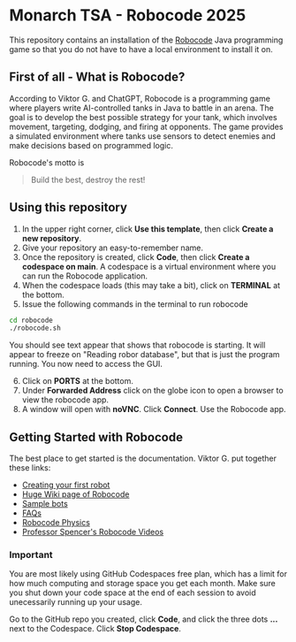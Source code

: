 # Monarch TSA - Robocode 2025
This repository contains an installation of the [Robocode](https://robocode.sourceforge.io/) Java programming game so that you do not have to have a local environment to install it on.

## First of all - What is Robocode?
According to Viktor G. and ChatGPT, Robocode is a programming game where players write AI-controlled tanks in Java to battle in an arena. The goal is to develop the best possible strategy for your tank, which involves movement, targeting, dodging, and firing at opponents. The game provides a simulated environment where tanks use sensors to detect enemies and make decisions based on programmed logic.

Robocode's motto is
> Build the best, destroy the rest!

## Using this repository
1. In the upper right corner, click **Use this template**, then click **Create a new repository**.
2. Give your repository an easy-to-remember name.
3. Once the repository is created, click **Code**, then click **Create a codespace on main**. A codespace is a virtual environment where you can run the Robocode application.
4. When the codespace loads (this may take a bit), click on **TERMINAL** at the bottom.
5. Issue the following commands in the terminal to run robocode
```bash
cd robocode
./robocode.sh
```

You should see text appear that shows that robocode is starting. It will appear to freeze on "Reading robor database", but that is just the program running. You now need to access the GUI.

6. Click on **PORTS** at the bottom. 
7. Under **Forwarded Address** click on the globe icon to open a browser to view the robocode app. 
8. A window will open with **noVNC**. Click **Connect**. Use the Robocode app.

## Getting Started with Robocode
The best place to get started is the documentation. Viktor G. put together these links:
- [Creating your first robot](https://robowiki.net/wiki/Robocode/My_First_Robot)
- [Huge Wiki page of Robocode](https://robowiki.net/wiki/Main_Page)
- [Sample bots](https://robowiki.net/wiki/Category:Sample_Bots)
- [FAQs](https://robowiki.net/wiki/Robocode/FAQ)
- [Robocode Physics](https://robowiki.net/wiki/Robocode/Game_Physics)
- [Professor Spencer's Robocode Videos](https://www.youtube.com/watch?v=QQfSnrt5myA)

### Important
You are most likely using GitHub Codespaces free plan, which has a limit for how much computing and storage space you get each month. Make sure you shut down your code space at the end of each session to avoid unecessarily running up your usage.

Go to the GitHub repo you created, click **Code**, and click the three dots **...** next to the Codespace. Click **Stop Codespace**.